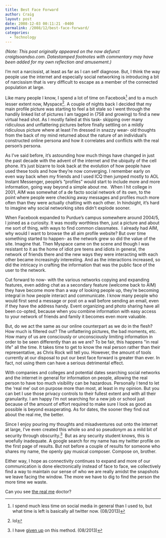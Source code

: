 ```yaml
---
title: Best Face Forward
author: Craig
layout: post
date: 2008-12-03 00:11:21 -0400
permalink: /2008/12/best-face-forward/
categories:
  - Technology
---
```

*(Note: This post originally appeared on the now defunct craigtsoandso.com. Datestamped footnotes with commentary may have been added for my own reflection and amusement.)*

I’m not a narcissist, at least as far as I can self diagnose. But, I think the way people use the internet and especially social networking is introducing a bit of narcissism that is very difficult to escape as a member of the connected population at large.

Like many people I know, I spend a lot of time on Facebook[^1] and to a much lesser extent now, Myspace[^2]. A couple of nights back I decided that my main profile picture was starting to feel a bit stale so I went through the handily linked list of pictures I am tagged in (758 and growing) to find a new virtual head shot. As I mostly failed at this task- skipping over many ridiculous and unflattering pictures before finally settling on a mildly ridiculous picture where at least I’m dressed in snazzy wear- old thoughts from the back of my mind returned about the nature of an individual’s constructed online persona and how it correlates and conflicts with the real person’s persona.

 [^1]: I spend much less time on social media in general than I used to, but what time is left is basically all twitter now. (08/2013)
 [^2]: lol

As I’ve said before, it’s astounding how much things have changed in just the past decade with the advent of the internet and the ubiquity of the cell phone. It’s just bizarre to look back at the evolution of how people have used these tools and how they’re now converging. I remember early on even way back when my friends and I used ICQ then jumped mostly to AOL Instant Messenger, people’s “profiles” would start to include more and more information, going way beyond a simple about me.  When I hit college in 2001, AIM was somewhat of a de facto social network of its own, to the point where people were checking away messages and profiles much more often than they were actually chatting with each other. In hindsight, it’s hard to imagine why social networking sites didn’t explode sooner.

When Facebook expanded to Purdue’s campus somewhere around 2004/5, I joined as a curiosity. It was mostly worthless then, just a picture and about me sort of thing, with ways to find common classmates.  I already had AIM, why would I want to browse the all aim profile website? But over time something started to happen- as the network grew so did the value of the site. Imagine that. Then Myspace came on the scene and though I was resistant to it as the home of idiot pre teens and idiots in general, the network of friends there and the new ways they were interacting with each other became increasingly interesting. And as the interactions increased, so did the intricacy in crafting the information that was the public face of the user to the network.

Cut forward to now- with the various networks copying and expanding features, even adding chat as a secondary feature (welcome back to AIM) they have become more than a way of looking people up, they’re becoming integral in how people interact and communicate. I know many people who would first send a message or post on a wall before sending an email, even if they have the address handy. Event organizing and photo sharing have all been co-opted, because when you combine information with easy access to your network of friends and family it becomes even more valuable.

But, do we act the same as our online counterpart as we do in the flesh? How much is filtered out? The unflattering pictures, the bad moments, etc. How many of us are consciously or unconsciously limiting information in order to be seen differently than as we are? To be fair, this happens "in real life" all the time. It takes time to get to know the real person rather than their representative, as Chris Rock will tell you. However, the amount of tools currently at our disposal to put our best face forward is greater than ever. In fact, not using them can have a serious detrimental effect.

With companies and colleges and potential dates searching social networks and the internet in general for information on people, allowing the real person to have too much visibility can be hazardous. Personally I tend to let the ‘real me’ out on purpose more than most, at least in my opinion. But you can bet I use those privacy controls to their fullest extent and with all their granularity. I am happy I’m not searching for a new job or school just because of the amount of effort required to make sure I look as good as possible is beyond exasperating. As for dates, the sooner they find out about the real me, the better.

Since I enjoy pouring my thoughts and misadventures out onto the internet at large, I’ve even created this whole so and so pseudonym as a mild bit of security through obscurity.[^3]  But as any security student knows, this is woefully inadequate. A google search for my name has my twitter profile on the first page of results. But not before a couple of results for someone who shares my name, the openly gay musical composer. Compose on, brother.

 [^3]: I have [given up](/2012/09/who-am-i-whats-my-name/) on this method. (08/2013)

Either way, I hope as connectivity continues to expand and more of our communication is done electronically instead of face to face, we collectively find a way to maintain our sense of who we are really amidst the snapshots we leave facing the window. The more we have to dig to find the person the more time we waste.

Can you see [the real me](http://www.youtube.com/watch?v=pohhMx9EdNc) doctor?
